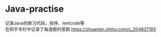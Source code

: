 # Java-practise
记录Java的练习代码，排序、leetcode等        
在知乎专栏中记录了每道题的思路 https://zhuanlan.zhihu.com/c_204837193
